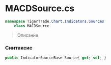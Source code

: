 
# MACDSource.cs
```csharp
namespace TigerTrade.Chart.Indicators.Sources  
    class MACDSource
```

> Описание

### Синтаксис
```csharp
public IndicatorSourceBase Source{ get; set; }
```
